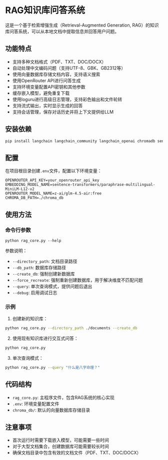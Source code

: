 # RAG知识库问答系统

这是一个基于检索增强生成（Retrieval-Augmented Generation, RAG）的知识库问答系统，可以从本地文档中提取信息并回答用户问题。

## 功能特点

- 支持多种文档格式（PDF、TXT、DOC/DOCX）
- 自动处理中文编码问题（支持UTF-8、GBK、GB2312等）
- 使用向量数据库存储文档内容，支持语义搜索
- 使用OpenRouter API进行问答生成
- 支持环境变量配置API密钥和其他参数
- 缓存嵌入模型，避免重复下载
- 使用loguru进行高级日志管理，支持彩色输出和文件轮转
- 支持流式输出，实时显示生成的回答
- 支持会话管理，保存对话历史并将上下文提供给LLM

## 安装依赖

```bash
pip install langchain langchain_community langchain_openai chromadb sentence_transformers python-dotenv unstructured pypdf python-docx loguru
```

## 配置

在项目根目录创建`.env`文件，配置以下环境变量：

```
OPENROUTER_API_KEY=your_openrouter_api_key
EMBEDDING_MODEL_NAME=sentence-transformers/paraphrase-multilingual-MiniLM-L12-v2
OPENROUTER_MODEL_NAME=z-ai/glm-4.5-air:free
CHROMA_DB_PATH=./chroma_db
```

## 使用方法

### 命令行参数

```
python rag_core.py --help
```

参数说明：
- `--directory_path`: 文档目录路径
- `--db_path`: 数据库存储路径
- `--create_db`: 强制创建新数据库
- `--force_recreate`: 强制重新创建数据库，用于解决维度不匹配问题
- `--query`: 单次查询模式，提供问题后退出
- `--debug`: 启用调试日志

### 示例

1. 创建新的知识库：

```bash
python rag_core.py --directory_path ./documents --create_db
```

2. 使用现有知识库进行交互式问答：

```bash
python rag_core.py
```

3. 单次查询模式：

```bash
python rag_core.py --query "什么是八字命理？"
```

## 代码结构

- `rag_core.py`: 主程序文件，包含RAG系统的核心实现
- `.env`: 环境变量配置文件
- `chroma_db/`: 默认的向量数据库存储目录

## 注意事项

- 首次运行时需要下载嵌入模型，可能需要一些时间
- 对于大型文档集合，创建数据库可能需要较长时间
- 确保文档目录中包含有效的文档文件（PDF、TXT、DOC/DOCX）